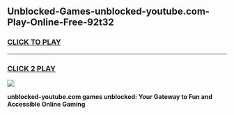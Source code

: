 
## Unblocked-Games-unblocked-youtube.com-Play-Online-Free-92t32
<h3>
<a href="https://premium76.site?title=unblocked-youtube.com&ref=26A">CLICK TO PLAY</a></h3>
<hr>

<h3>
<a href="https://premium76.site?title=unblocked-youtube.com&ref=26A">CLICK 2 PLAY</a>
  
</h3>

<a href="https://premium76.site?title=unblocked-youtube.com&ref=26A"><img src="https://clearcache.store/games.png"></a>


**unblocked-youtube.com games unblocked: Your Gateway to Fun and Accessible Online Gaming**
